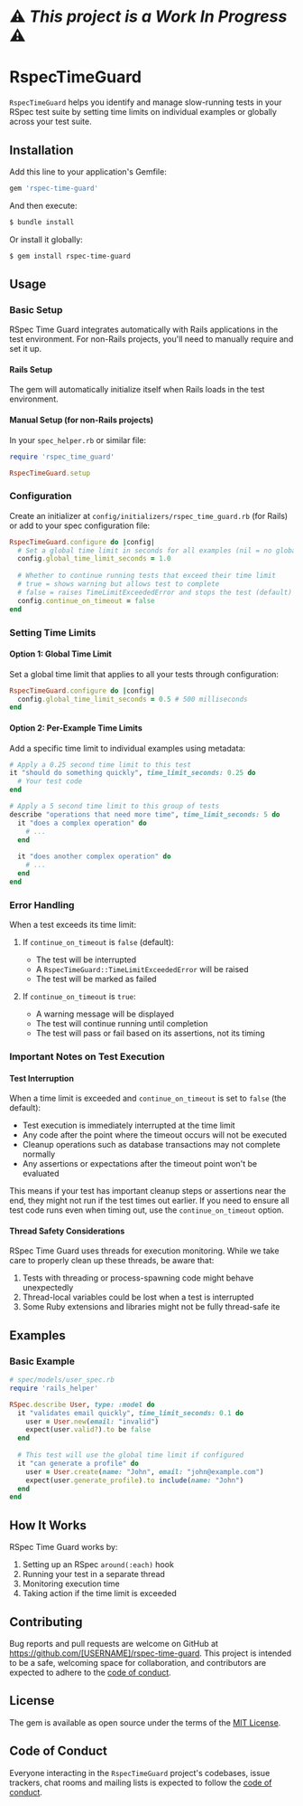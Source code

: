[//]: # (TODO: Add a public TODO list?)

# ⚠️ **_This project is a Work In Progress_** ⚠️

# RspecTimeGuard

`RspecTimeGuard` helps you identify and manage slow-running tests in your RSpec test suite by setting time limits on individual examples or globally across your test suite.


## Installation

Add this line to your application's Gemfile:

```ruby
gem 'rspec-time-guard'
```

And then execute:

```bash
$ bundle install
```

Or install it globally:

```bash
$ gem install rspec-time-guard
```


## Usage

### Basic Setup

RSpec Time Guard integrates automatically with Rails applications in the test environment. For non-Rails projects, you'll need to manually require and set it up.

#### Rails Setup

The gem will automatically initialize itself when Rails loads in the test environment.

#### Manual Setup (for non-Rails projects)

In your `spec_helper.rb` or similar file:

```ruby
require 'rspec_time_guard'

RspecTimeGuard.setup
```

### Configuration

Create an initializer at `config/initializers/rspec_time_guard.rb` (for Rails) or add to your spec configuration file:

```ruby
RspecTimeGuard.configure do |config|
  # Set a global time limit in seconds for all examples (nil = no global limit)
  config.global_time_limit_seconds = 1.0
  
  # Whether to continue running tests that exceed their time limit
  # true = shows warning but allows test to complete
  # false = raises TimeLimitExceededError and stops the test (default)
  config.continue_on_timeout = false
end
```

### Setting Time Limits

#### Option 1: Global Time Limit

Set a global time limit that applies to all your tests through configuration:

```ruby
RspecTimeGuard.configure do |config|
  config.global_time_limit_seconds = 0.5 # 500 milliseconds
end
```

#### Option 2: Per-Example Time Limits

Add a specific time limit to individual examples using metadata:

```ruby
# Apply a 0.25 second time limit to this test
it "should do something quickly", time_limit_seconds: 0.25 do
  # Your test code
end

# Apply a 5 second time limit to this group of tests
describe "operations that need more time", time_limit_seconds: 5 do
  it "does a complex operation" do
    # ...
  end
  
  it "does another complex operation" do
    # ...
  end
end
```

### Error Handling

When a test exceeds its time limit:

1. If `continue_on_timeout` is `false` (default):
   - The test will be interrupted
   - A `RspecTimeGuard::TimeLimitExceededError` will be raised
   - The test will be marked as failed

2. If `continue_on_timeout` is `true`:
   - A warning message will be displayed
   - The test will continue running until completion
   - The test will pass or fail based on its assertions, not its timing

### Important Notes on Test Execution

#### Test Interruption

When a time limit is exceeded and `continue_on_timeout` is set to `false` (the default):

- Test execution is immediately interrupted at the time limit
- Any code after the point where the timeout occurs will not be executed
- Cleanup operations such as database transactions may not complete normally
- Any assertions or expectations after the timeout point won't be evaluated

This means if your test has important cleanup steps or assertions near the end, they might not run if the test times out earlier.
If you need to ensure all test code runs even when timing out, use the `continue_on_timeout` option.

#### Thread Safety Considerations

RSpec Time Guard uses threads for execution monitoring. While we take care to properly clean up these threads, be aware that:

1. Tests with threading or process-spawning code might behave unexpectedly
2. Thread-local variables could be lost when a test is interrupted
3. Some Ruby extensions and libraries might not be fully thread-safe
ite


## Examples

### Basic Example

```ruby
# spec/models/user_spec.rb
require 'rails_helper'

RSpec.describe User, type: :model do
  it "validates email quickly", time_limit_seconds: 0.1 do
    user = User.new(email: "invalid")
    expect(user.valid?).to be false
  end
  
  # This test will use the global time limit if configured
  it "can generate a profile" do
    user = User.create(name: "John", email: "john@example.com")
    expect(user.generate_profile).to include(name: "John")
  end
end
```


## How It Works

RSpec Time Guard works by:

1. Setting up an RSpec `around(:each)` hook
2. Running your test in a separate thread
3. Monitoring execution time
4. Taking action if the time limit is exceeded


## Contributing

Bug reports and pull requests are welcome on GitHub at https://github.com/[USERNAME]/rspec-time-guard. This project is intended to be a safe, welcoming space for collaboration, and contributors are expected to adhere to the [code of conduct](https://github.com/[USERNAME]/rspec-time-guard/blob/main/CODE_OF_CONDUCT.md).

## License

The gem is available as open source under the terms of the [MIT License](https://opensource.org/licenses/MIT).

## Code of Conduct

Everyone interacting in the `RspecTimeGuard` project's codebases, issue trackers, chat rooms and mailing lists is expected to follow the [code of conduct](https://github.com/[USERNAME]/rspec-time-guard/blob/main/CODE_OF_CONDUCT.md).
